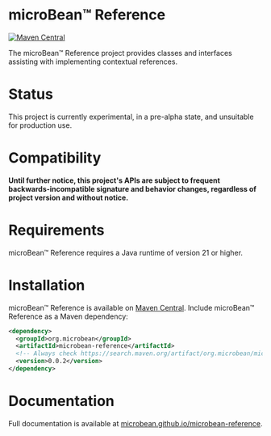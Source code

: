# microBean™ Reference

[![Maven Central](https://img.shields.io/maven-central/v/org.microbean/microbean-reference.svg?label=Maven%20Central)](https://search.maven.org/artifact/org.microbean/microbean-reference)

The microBean™ Reference project provides classes and interfaces assisting with implementing contextual references.

# Status

This project is currently experimental, in a pre-alpha state, and unsuitable for production use.

# Compatibility

**Until further notice, this project's APIs are subject to frequent backwards-incompatible signature and behavior
changes, regardless of project version and without notice.**

# Requirements

microBean™ Reference requires a Java runtime of version 21 or higher.

# Installation

microBean™ Reference is available on [Maven Central](https://search.maven.org/).  Include microBean™ Reference as a
Maven dependency:

```xml
<dependency>
  <groupId>org.microbean</groupId>
  <artifactId>microbean-reference</artifactId>
  <!-- Always check https://search.maven.org/artifact/org.microbean/microbean-reference for up-to-date available versions. -->
  <version>0.0.2</version>
</dependency>
```

# Documentation

Full documentation is available at [microbean.github.io/microbean-reference](https://microbean.github.io/microbean-reference/).
